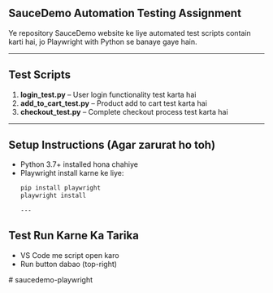  ## SauceDemo Automation Testing Assignment

Ye repository SauceDemo website ke liye automated test scripts contain karti hai, jo Playwright with Python se banaye gaye hain.

---

## Test Scripts

1. **login_test.py** – User login functionality test karta hai  
2. **add_to_cart_test.py** – Product add to cart test karta hai  
3. **checkout_test.py** – Complete checkout process test karta hai

---

## Setup Instructions (Agar zarurat ho toh)

- Python 3.7+ installed hona chahiye  
- Playwright install karne ke liye:  
  ```bash
  pip install playwright
  playwright install

  ---

##  Test Run Karne Ka Tarika

- VS Code me script open karo
- Run button dabao (top-right)

#   s a u c e d e m o - p l a y w r i g h t  
 